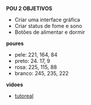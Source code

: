 **POU 2 OBJETIVOS**
-  Criar uma interface gráfica
- Criar status de fome e sono
- Botões de alimentar e dormir


**poures**

- pele: 221, 164, 84
- preto: 24. 17, 9
- rosa: 225, 115, 88
- branco: 245, 235, 222

**vidoes**
- [tutoreal](https://www.youtube.com/watch?v=FfWpgLFMI7w)
